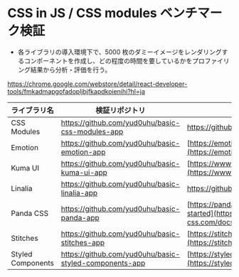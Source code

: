 # CSS in JS / CSS modules ベンチマーク検証

- 各ライブラリの導入環境下で、5000 枚のダミーイメージをレンダリングするコンポーネントを作成し、どの程度の時間を要しているかをプロファイリング結果から分析・評価を行う。

https://chrome.google.com/webstore/detail/react-developer-tools/fmkadmapgofadopljbjfkapdkoienihi?hl=ja

| ライブラリ名      | 検証リポジトリ                                                                                                    | 公式ドキュメント                                                                                                  |
| ----------------- | ----------------------------------------------------------------------------------------------------------------- | ----------------------------------------------------------------------------------------------------------------- |
| CSS Modules       | [https://github.com/yud0uhu/basic-css-modules-app ](https://github.com/yud0uhu/basic-css-modules-app)             | [https://github.com/css-modules/css-modules ](https://github.com/css-modules/css-modules)                         |
| Emotion           | [https://github.com/yud0uhu/basic-emotion-app ](https://github.com/yud０uhu/basic-emotion-app)                     | [https://emotion.sh/docs/introduction](https://emotion.sh/docs/introduction)                                      |
| Kuma UI           | [https://github.com/yud0uhu/basic-kuma-ui-app ](https://github.com/yud0uhu/basic-kuma-ui-app)                     | [https://www.kuma-ui.com/docs](https://www.kuma-ui.com/docs)                                                      |
| Linalia           | [https://github.com/yud0uhu/basic-linalia-app ](https://github.com/yud0uhu/basic-linalia-app)                     | [https://github.com/callstack/linaria/tree/master/docs/ ](https://github.com/callstack/linaria/tree/master/docs/) |
| Panda CSS         | [https://github.com/yud0uhu/basic-panda-app ](https://github.com/yud0uhu/basic-panda-app)                         | [https://panda-css.com/docs/overview/getting-started](https://panda-css.com/docs/overview/getting-started)        |
| Stitches          | [https://github.com/yud0uhu/basic-stitches-app ](https://github.com/yud0uhu/basic-stitches-app)                   | [https://stitches.dev/docs/introduction](https://stitches.dev/docs/introduction)                                  |
| Styled Components | [https://github.com/yud0uhu/basic-styled-components-app ](https://github.com/yud0uhu/basic-styled-components-app) | [https://styled-components.com/docs](https://styled-components.com/docs)                                          |
